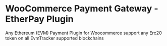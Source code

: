 # WooCommerce Payment Gateway - EtherPay Plugin

Any Ethereum (EVM) Payment Plugin for Woocommerce support any Erc20 token on all EvmTracker supported blockchains


